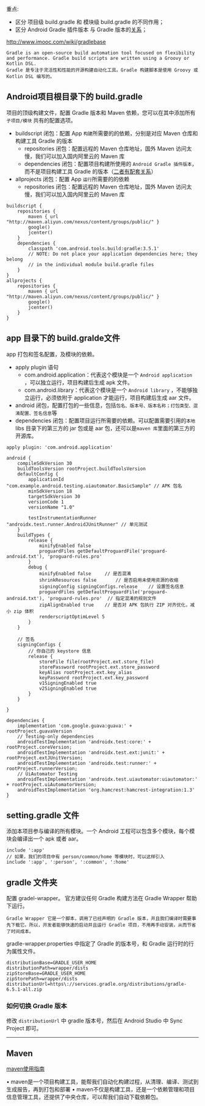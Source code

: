重点:
- 区分 项目级 build.gradle 和 模块级 build.gradle 的不同作用；
- 区分 Android Gradle 插件版本 与 Gradle 版本的[关系](https://developer.android.google.cn/studio/releases/gradle-plugin.html#updating-gradle)；

http://www.imooc.com/wiki/gradlebase

```
Gradle is an open-source build automation tool focused on flexibility and performance. Gradle build scripts are written using a Groovy or Kotlin DSL.
Gradle 是专注于灵活性和性能的开源构建自动化工具。Gradle 构建脚本是使用 Groovy 或 Kotlin DSL 编写的。
```
## Android项目根目录下的 build.gradle

项目的顶级构建文件，配置 Gradle 版本和 Maven 依赖，您可以在其中添加所有 `子项目/模块` 共有的配置选项。

- buildscript 闭包：配置 App `构建`所需要的的依赖，分别是对应 Maven 仓库和构建工具 Gradle 的版本
    - repositories 闭包：配置远程的 Maven 仓库地址，国外 Maven 访问太慢，我们可以加入国内阿里云的 Maven 库
    - dependencies 闭包：配置项目构建所使用的 `Android Gradle 插件版本`，而不是项目构建工具 Gradle 的版本（[二者有配套关系](https://developer.android.google.cn/studio/releases/gradle-plugin.html#updating-gradle)）
- allprojects 闭包：配置 App `运行`所需要的的依赖
    - repositories 闭包：配置远程的 Maven 仓库地址，国外 Maven 访问太慢，我们可以加入国内阿里云的 Maven 库

```
buildscript {
    repositories {
        maven { url "http://maven.aliyun.com/nexus/content/groups/public/" }
        google()
        jcenter()
    }
    dependencies {
        classpath 'com.android.tools.build:gradle:3.5.1'
        // NOTE: Do not place your application dependencies here; they belong
        // in the individual module build.gradle files
    }
}
allprojects {
    repositories {
        maven { url "http://maven.aliyun.com/nexus/content/groups/public/" }
        google()
        jcenter()
    }
}
```

## app 目录下的 build.gralde文件

app 打包和签名配置，及模块的依赖。

- apply plugin 语句
    - com.android.application：代表这个模块是一个 `Android application` ，可以独立运行，项目构建后生成 apk 文件。
    - com.android.library：代表这个模块是一个 `Android library` ，不能够独立运行，必须依附于 application 才能运行，项目构建后生成 aar 文件。
- android 闭包，配置打包的一些信息，包括`包名、版本号、版本名称；打包类型、混淆配置、签名信息`等
- dependencies 闭包：配置项目运行所需要的依赖。可以配置需要引用的`本地` libs 目录下的第三方的 jar 包或是 aar 包，还可以是`maven 库`里面的第三方的开源库。

```
apply plugin: 'com.android.application'

android {
    compileSdkVersion 30
    buildToolsVersion rootProject.buildToolsVersion
    defaultConfig {
        applicationId "com.example.android.testing.uiautomator.BasicSample" // APK 包名
        minSdkVersion 18
        targetSdkVersion 30
        versionCode 1
        versionName "1.0"

        testInstrumentationRunner "androidx.test.runner.AndroidJUnitRunner" // 单元测试
    }
    buildTypes {
        release {
            minifyEnabled false
            proguardFiles getDefaultProguardFile('proguard-android.txt'), 'proguard-rules.pro'
        }
        debug {
            minifyEnabled false     // 是否混淆
            shrinkResources false       // 是否启用未使用资源的收缩
            signingConfig signingConfigs.release    // 设置签名信息
            proguardFiles getDefaultProguardFile('proguard-android.txt'), 'proguard-rules.pro'  // 指定混淆的规则文件
            zipAlignEnabled true    // 是否对 APK 包执行 ZIP 对齐优化，减小 zip 体积
            renderscriptOptimLevel 5
        }
    }

    // 签名
    signingConfigs {
        // 你自己的 keystore 信息
        release {
            storeFile file(rootProject.ext.store_file)
            storePassword rootProject.ext.store_password
            keyAlias rootProject.ext.key_alias
            keyPassword rootProject.ext.key_password
            v1SigningEnabled true
            v2SigningEnabled true
        }
    }

}

dependencies {
    implementation 'com.google.guava:guava:' + rootProject.guavaVersion
    // Testing-only dependencies
    androidTestImplementation 'androidx.test:core:' + rootProject.coreVersion;
    androidTestImplementation 'androidx.test.ext:junit:' + rootProject.extJUnitVersion;
    androidTestImplementation 'androidx.test:runner:' + rootProject.runnerVersion;
    // UiAutomator Testing
    androidTestImplementation 'androidx.test.uiautomator:uiautomator:' + rootProject.uiAutomatorVersion;
    androidTestImplementation 'org.hamcrest:hamcrest-integration:1.3'
}
```

## setting.gradle 文件
添加本项目参与编译的所有模块。一个 Android 工程可以包含多个模块，每个模块会编译出一个 apk 或者 aar。

```
include ':app'
// 如果，我们的项目中有 person/common/home 等模块时，可以这样引入
include ':app', ':person', ':common', ':home'
```

## gradle 文件夹
配置 gradel-wrapper。
官方建议任何 Gradle 构建方法在 Gradle Wrapper 帮助下运行。
```
Gradle Wrapper 它是一个脚本，调用了已经声明的 Gradle 版本，并且我们编译时需要事先下载它。所以，开发者能够快速的启动并且运行 Gradle 项目，不用再手动安装，从而节省了时间成本。
```

gradle-wrapper.properties 中指定了 Gradle 的版本号，和 Gradle 运行时的行为属性文件。
```
distributionBase=GRADLE_USER_HOME
distributionPath=wrapper/dists
zipStoreBase=GRADLE_USER_HOME
zipStorePath=wrapper/dists
distributionUrl=https\://services.gradle.org/distributions/gradle-6.5.1-all.zip
```

### 如何切换 Gradle 版本

修改 `distributionUrl` 中 gradle 版本号，然后在 Android Studio 中 Sync Project 即可。

----

## Maven
[maven使用指南](https://www.ibofine.com/mavenbook/index.html)

• maven是一个项目构建工具，能帮我们自动化构建过程，从清理、编译、测试到生成报告，再到打包和部署
• maven不仅是构建工具，还是一个依赖管理和项目信息管理工具，还提供了中央仓库，可以帮我们自动下载依赖包。